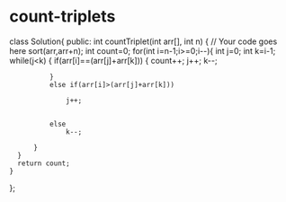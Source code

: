 # count-triplets
class Solution{
public:	
	int countTriplet(int arr[], int n)
	{
	    // Your code goes here
	    sort(arr,arr+n);
      int  count=0;
      for(int i=n-1;i>=0;i--){
          int j=0;
          int k=i-1;
          while(j<k)
          {
              if(arr[i]==(arr[j]+arr[k]))
              {
                  count++;
                  j++;
                  k--;
                  
              }
              else if(arr[i]>(arr[j]+arr[k]))
              
                  j++;
                  
              
              else
                  k--;
              
          }
      }
      return count;
	}
};

